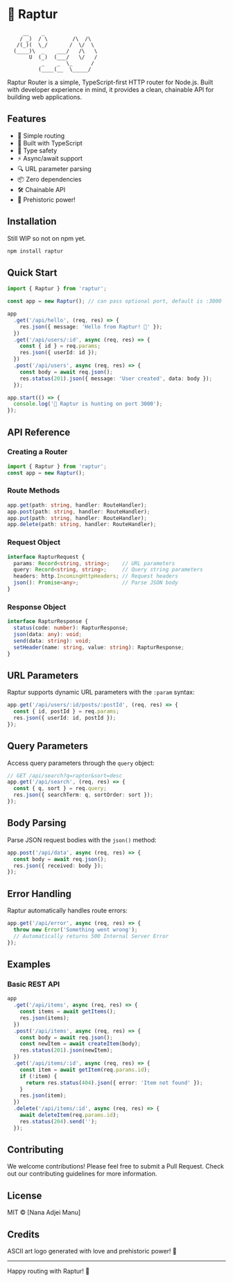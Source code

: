 # 🦖 Raptur

<!--[![npm version](https://img.shields.io/npm/v/raptor-router.svg)](https://www.npmjs.com/package/raptor-router)-->
<!--[![TypeScript](https://img.shields.io/badge/TypeScript-Ready-blue.svg)](https://www.typescriptlang.org/)-->
<!--[![License: MIT](https://img.shields.io/badge/License-MIT-yellow.svg)](https://opensource.org/licenses/MIT)-->
<!--[![Build Status](https://img.shields.io/github/workflow/status/yourusername/raptor-router/CI)](https://github.com/yourusername/raptor-router/actions)-->

```ascii
     __    _                   
    / _)  / \        /\  /\    
   /(_)(  \_/       /  \/  \   
  (____)\  _    ___/   /\   \  
       U  (_)  (___/   \/   /  
           _    _  \_      /   
          (____(__  \_____/    
```

Raptur Router is a simple, TypeScript-first HTTP router for Node.js. Built with developer experience in mind, it provides a clean, chainable API for building web applications.

## Features

- 🚀 Simple routing
- 💪 Built with TypeScript
- 🎯 Type safety
- ⚡️ Async/await support
- 🔍 URL parameter parsing
- 📦 Zero dependencies
- 🛠 Chainable API
- 🦕 Prehistoric power!

## Installation
Still WIP so not on npm yet.

```bash
npm install raptur
```

## Quick Start

```typescript
import { Raptur } from 'raptur';

const app = new Raptur(); // can pass optional port, default is :3000

app
  .get('/api/hello', (req, res) => {
    res.json({ message: 'Hello from Raptur! 🦖' });
  })
  .get('/api/users/:id', async (req, res) => {
    const { id } = req.params;
    res.json({ userId: id });
  })
  .post('/api/users', async (req, res) => {
    const body = await req.json();
    res.status(201).json({ message: 'User created', data: body });
  });

app.start(() => {
  console.log('🦖 Raptur is hunting on port 3000');
});
```

## API Reference

### Creating a Router

```typescript
import { Raptur } from 'raptur';
const app = new Raptur();
```

### Route Methods

```typescript
app.get(path: string, handler: RouteHandler);
app.post(path: string, handler: RouteHandler);
app.put(path: string, handler: RouteHandler);
app.delete(path: string, handler: RouteHandler);
```

### Request Object

```typescript
interface RapturRequest {
  params: Record<string, string>;    // URL parameters
  query: Record<string, string>;     // Query string parameters
  headers: http.IncomingHttpHeaders; // Request headers
  json(): Promise<any>;              // Parse JSON body
}
```

### Response Object

```typescript
interface RapturResponse {
  status(code: number): RapturResponse;
  json(data: any): void;
  send(data: string): void;
  setHeader(name: string, value: string): RapturResponse;
}
```

## URL Parameters

Raptur supports dynamic URL parameters with the `:param` syntax:

```typescript
app.get('/api/users/:id/posts/:postId', (req, res) => {
  const { id, postId } = req.params;
  res.json({ userId: id, postId });
});
```

## Query Parameters

Access query parameters through the `query` object:

```typescript
// GET /api/search?q=raptor&sort=desc
app.get('/api/search', (req, res) => {
  const { q, sort } = req.query;
  res.json({ searchTerm: q, sortOrder: sort });
});
```

## Body Parsing

Parse JSON request bodies with the `json()` method:

```typescript
app.post('/api/data', async (req, res) => {
  const body = await req.json();
  res.json({ received: body });
});
```

## Error Handling

Raptur automatically handles route errors:

```typescript
app.get('/api/error', async (req, res) => {
  throw new Error('Something went wrong');
  // Automatically returns 500 Internal Server Error
});
```

## Examples

### Basic REST API

```typescript
app
  .get('/api/items', async (req, res) => {
    const items = await getItems();
    res.json(items);
  })
  .post('/api/items', async (req, res) => {
    const body = await req.json();
    const newItem = await createItem(body);
    res.status(201).json(newItem);
  })
  .get('/api/items/:id', async (req, res) => {
    const item = await getItem(req.params.id);
    if (!item) {
      return res.status(404).json({ error: 'Item not found' });
    }
    res.json(item);
  })
  .delete('/api/items/:id', async (req, res) => {
    await deleteItem(req.params.id);
    res.status(204).send('');
  });
```

## Contributing

We welcome contributions! Please feel free to submit a Pull Request. Check out our contributing guidelines for more information.

## License

MIT © [Nana Adjei Manu]

## Credits

ASCII art logo generated with love and prehistoric power! 🦖

---

Happy routing with Raptur! 🦕
